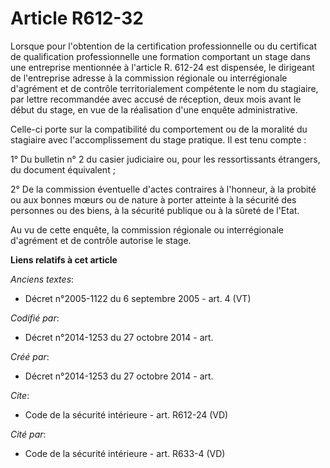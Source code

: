 # Article R612-32

Lorsque pour l'obtention de la certification professionnelle ou du certificat de qualification professionnelle une formation
comportant un stage dans une entreprise mentionnée à l'article R. 612-24 est dispensée, le dirigeant de l'entreprise adresse
à la commission régionale ou interrégionale d'agrément et de contrôle territorialement compétente le nom du stagiaire, par
lettre recommandée avec accusé de réception, deux mois avant le début du stage, en vue de la réalisation d'une enquête
administrative. 

Celle-ci porte sur la compatibilité du comportement ou de la moralité du stagiaire avec l'accomplissement du stage pratique.
Il est tenu compte : 

1° Du bulletin n° 2 du casier judiciaire ou, pour les ressortissants étrangers, du document équivalent ; 

2° De la commission éventuelle d'actes contraires à l'honneur, à la probité ou aux bonnes mœurs ou de nature à porter
atteinte à la sécurité des personnes ou des biens, à la sécurité publique ou à la sûreté de l'Etat. 

Au vu de cette enquête, la commission régionale ou interrégionale d'agrément et de contrôle autorise le stage.

**Liens relatifs à cet article**

_Anciens textes_:

  - Décret n°2005-1122 du 6 septembre 2005 - art. 4 (VT)

_Codifié par_:

  - Décret n°2014-1253 du 27 octobre 2014 - art.

_Créé par_:

  - Décret n°2014-1253 du 27 octobre 2014 - art.

_Cite_:

  - Code de la sécurité intérieure - art. R612-24 (VD)

_Cité par_:

  - Code de la sécurité intérieure - art. R633-4 (VD)
